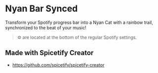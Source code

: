 # Nyan Bar Synced

Transform your Spotify progress bar into a Nyan Cat with a rainbow trail, synchronized to the beat of your music!

> ⚙ are located at the bottom of the regular Spotify settings.

## Made with Spicetify Creator

- https://github.com/spicetify/spicetify-creator